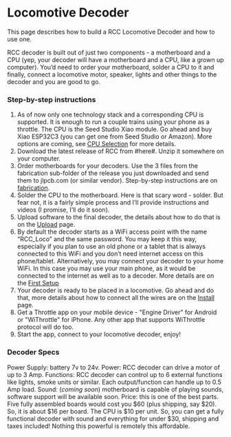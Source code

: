 # Locomotive Decoder


This page describes how to build a RCC Locomotive Decoder and how to use one.


RCC decoder is built out of just two components - a motherboard and a CPU (yep, your decoder will have a motherboard and a CPU, like a grown up computer). You’d need to order your motherboard, solder a CPU to it and finally, connect a locomotive motor, speaker, lights and other things to the decoder and you are good to go.




### Step-by-step instructions
1. As of now only one technology stack and a corresponding CPU is supported. It is enough to run a couple trains using your phone as a throttle. The CPU is the Seed Studio Xiao module. Go ahead and buy Xiao ESP32C3 (you can get one from Seed Studio or Amazon). More options are coming, see [CPU Selection](cpu_selection.md) for more details. 
2. Download the latest release of RCC from #here#. Unzip it somewhere on your computer.
3. Order motherboards for your decoders. Use the 3 files from the fabrication sub-folder of the release you just downloaded and send them to jlpcb.com (or similar vendor). Step-by-step instructions are on [fabrication](fabrication). 
4. Solder the CPU to the motherboard. Here is that scary word - solder. But fear not, it is a fairly simple process and I’ll provide instructions and videos (I promise, I’ll do it soon).
5. Upload software to the final decoder, the details about how to do that is on the [Upload](upload.md) page.
6. By default the decoder starts as a WiFi access point with the name “RCC_Loco” and the same password. You may keep it this way, especially if you plan to use an old phone or a tablet that is always connected to this WiFi and you don’t need internet access on this phone/tablet. Alternatively, you may connect your decoder to your home WiFi. In this case you may use your main phone, as it would be connected to the internet as well as to a decoder. More details are on the [First Setup](first_setup.md)
7. Your decoder is ready to be placed in a locomotive. Go ahead and do that, more details about how to connect all the wires are on the [Install](install.md) page.
8. Get a Throttle app on your mobile device - "Engine Driver" for Android or "WiThrottle" for iPhone. Any other app that supports WiThrottle protocol will do too.
9. Start the app, connect to your locomotive decoder, enjoy!


### Decoder Specs 
Power Supply: battery 7v to 24v.
Power: RCC decoder can drive a motor of up to 3 Amp.
Functions: RCC decoder can control up to 6 external functions like lights, smoke units or similar. Each output/function can handle up to 0.5 Amp load.
Sound: (_coming soon_) motherboard is capable of playing sounds, software support will be available soon.
Price: this is one of the best parts. Five fully assembled boards would cost you $60 (plus shipping, say $20). So, it is about $16 per board. The CPU is $10 per unit. So, you can get a fully functional decoder with sound and everything for under $30, shipping and taxes included! Nothing this powerful is remotely this affordable.





